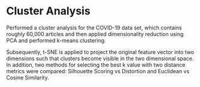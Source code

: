 # Cluster Analysis

Performed a cluster analysis for the COVID-19 data set, which contains
roughly 60,000 articles and then applied dimensionality reduction using PCA and performed k-means
clustering. 

Subsequently, t-SNE is applied to project the original feature vector into two dimensions
such that clusters become visible in the two dimensional space.
In addition, two methods for selecting the best k value with two distance metrics were
compared: Silhouette Scoring vs Distortion and Euclidean vs Cosine Similarity.
